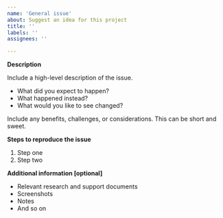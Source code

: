 ```yaml
---
name: 'General issue'
about: Suggest an idea for this project
title: ''
labels: ''
assignees: ''

---
```


**Description**

Include a high-level description of the issue. 
- What did you expect to happen? 
- What happened instead? 
- What would you like to see changed?

Include any benefits, challenges, or considerations. This can be short and sweet.

**Steps to reproduce the issue**

1. Step one
2. Step two

**Additional information [optional]**
- Relevant research and support documents
- Screenshots
- Notes
- And so on
